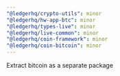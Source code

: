 ```yaml
---
"@ledgerhq/crypto-utils": minor
"@ledgerhq/hw-app-btc": minor
"@ledgerhq/types-live": minor
"@ledgerhq/live-common": minor
"@ledgerhq/coin-framework": minor
"@ledgerhq/coin-bitcoin": minor
---
```


Extract bitcoin as a separate package
